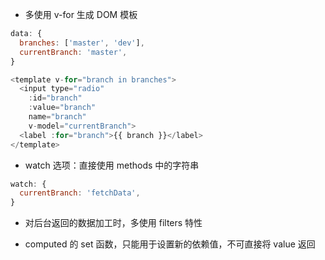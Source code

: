 * 多使用 v-for 生成 DOM 模板

```js
data: {
  branches: ['master', 'dev'],
  currentBranch: 'master',
}

<template v-for="branch in branches">
  <input type="radio"
    :id="branch"
    :value="branch"
    name="branch"
    v-model="currentBranch">
  <label :for="branch">{{ branch }}</label>
</template>
```

* watch 选项：直接使用 methods 中的字符串 

```js
watch: {
  currentBranch: 'fetchData',
}
```

* 对后台返回的数据加工时，多使用 filters 特性

* computed 的 set 函数，只能用于设置新的依赖值，不可直接将 value 返回
